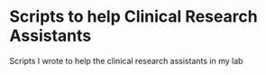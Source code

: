 # Scripts to help Clinical Research Assistants
 Scripts I wrote to help the clinical research assistants in my lab
